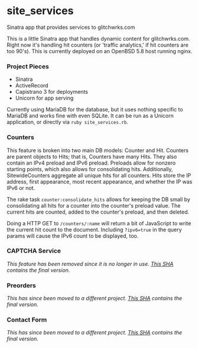 # site_services
Sinatra app that provides services to glitchwrks.com

This is a little Sinatra app that handles dynamic content for glitchwrks.com. Right now it's handling hit counters (or 'traffic analytics,' if hit counters are too 90's). This is currently deployed on an OpenBSD 5.8 host running nginx.

### Project Pieces

- Sinatra
- ActiveRecord
- Capistrano 3 for deployments
- Unicorn for app serving

Currently using MariaDB for the database, but it uses nothing specific to MariaDB and works fine with even SQLite. It can be run as a Unicorn application, or directly via `ruby site_services.rb`.

### Counters

This feature is broken into two main DB models: Counter and Hit. Counters are parent objects to Hits; that is, Counters have many Hits. They also contain an IPv4 preload and IPv6 preload. Preloads allow for nonzero starting points, which also allows for consolidating hits. Additionally, SitewideCounters aggregate all unique hits for all counters. Hits store the IP address, first appearance, most recent appearance, and whether the IP was IPv6 or not.

The rake task `counter:consolidate_hits` allows for keeping the DB small by consolidating all hits for a counter into the counter's preload value. The current hits are counted, added to the counter's preload, and then deleted.

Doing a HTTP GET to `/counters/:name` will return a bit of JavaScript to write the current hit count to the document. Including `?ipv6=true` in the query params will cause the IPv6 count to be displayed, too.

### CAPTCHA Service

*This feature has been removed since it is no longer in use. [This SHA](https://github.com/chapmajs/site_services/tree/024c61351deba8b09e3c518979aa1c664420e8fb) contains the final version.*

### Preorders

*This has since been moved to a different project. [This SHA](https://github.com/chapmajs/site_services/tree/3054dc5f87e2bd73e95b2ba6d5ab6aa67731e8b0) contains the final version.*

### Contact Form

*This has since been moved to a different project. [This SHA](https://github.com/chapmajs/site_services/tree/b598178877676fe3e3d95532cc90ef9bc3e6bd19) contains the final version.*
